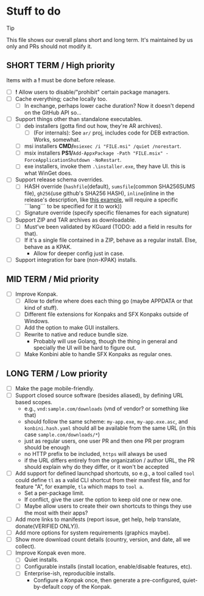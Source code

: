 # Stuff to do

> [!TIP]
> This file shows our overall plans short and long term.
> It's maintained by us only and PRs should not modify it.

## SHORT TERM / High priority

Items with a **!** must be done before release.

- [ ] **!** Allow users to disable/"prohibit" certain package managers.
- [ ] Cache everything; cache locally too.
    - [ ] In exchange, perhaps lower cache duration? Now it doesn't depend on the GitHub API so...
- [ ] Support things other than standalone executables.
    - [ ] deb installers (gotta find out how, they're AR archives).
        - [ ] (For internals): See `ar/` proj, includes code for DEB extraction. Works, somewhat.
    - [ ] msi installers **CMD/**`msiexec /i "FILE.msi" /quiet /norestart`.
    - [ ] msix installers **PS1/**`Add-AppxPackage -Path "FILE.msix" -ForceApplicationShutdown -NoRestart`.
    - [ ] exe installers, invoke them `.\installer.exe`, they have UI. this is what WinGet does.
- [ ] Support release schema overrides.
    - [ ] HASH override (`hashfile`(default), `sumsfile`(common SHA256SUMS file), `gh256`(use github's SHA256 HASH), `inline`(inline in the release's description, like [this example](https://github.com/danirod/cartero/releases/tag/v0.2.4), will require a specific \`\`\`lang\`\`\` to be specified for it to work))
    - [ ] Signature override (specify specific filenames for each signature)
- [ ] Support ZIP and TAR archives as downloadable.
    - [ ] Must've been validated by KGuard (TODO: add a field in results for that).
    - [ ] If it's a single file contained in a ZIP, behave as a regular install. Else, behave as a KPAK.
        - Allow for deeper config just in case.
- [ ] Support integration for bare (non-KPAK) installs.

## MID TERM / Mid priority

- [ ] Improve Konpak.
    - [ ] Allow to define where does each thing go (maybe APPDATA or that kind of stuff).
    - [ ] Different file extensions for Konpaks and SFX Konpaks outside of Windows.
    - [ ] Add the option to make GUI installers.
    - [ ] Rewrite to native and reduce bundle size.
        - Probably will use Golang, though the thing in general and specially the UI will be hard to figure out.
    - [ ] Make Konbini able to handle SFX Konpaks as regular ones.

## LONG TERM / Low priority

- [ ] Make the page mobile-friendly.
- [ ] Support closed source software (besides aliased), by defining URL based scopes.
    - e.g., `vnd:sample.com/downloads` (vnd of vendor? or something like that)
    - should follow the same scheme: `my-app.exe`, `my-app.exe.asc`, and `konbini.hash.yaml` should all be available from the same URL (in this case `sample.com/downloads/*`)
    - just as regular users, one user PR and then one PR per program should be enough
    - no HTTP prefix to be included, `https` will always be used
    - if the URL differs entirely from the organization / author URL, the PR should explain why do they differ, or it won't be accepted
- [ ] Add support for defined launchpad shortcuts, so e.g., a tool called `tool` could define `tl` as a valid CLI shortcut from their manifest file, and for feature "A", for example, `tla` which maps to `tool a`.
    - Set a per-package limit.
    - If conflict, give the user the option to keep old one or new one.
    - [ ] Maybe allow users to create their own shortcuts to things they use the most with their apps?
- [ ] Add more links to manifests (report issue, get help, help translate, donate(VERIFIED ONLY)).
- [ ] Add more options for system requirements (graphics maybe).
- [ ] Show more download count details (country, version, and date, all we collect).
- [ ] Improve Konpak even more.
    - [ ] Quiet installs.
    - [ ] Configurable installs (install location, enable/disable features, etc).
    - [ ] Enterprise-ish, reproducible installs.
        - Configure a Konpak once, then generate a pre-configured, quiet-by-default copy of the Konpak.
